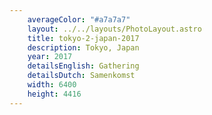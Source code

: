 ```yaml
---
    averageColor: "#a7a7a7"
    layout: ../../layouts/PhotoLayout.astro
    title: tokyo-2-japan-2017
    description: Tokyo, Japan
    year: 2017
    detailsEnglish: Gathering
    detailsDutch: Samenkomst
    width: 6400
    height: 4416
---
```

